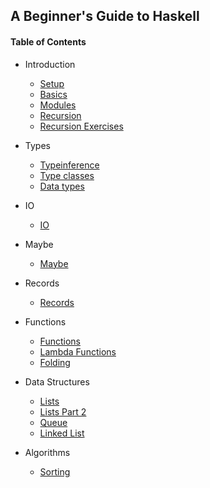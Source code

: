 ## A Beginner's Guide to Haskell

#### Table of Contents
- Introduction
    - [Setup](https://github.com/gabbypinto/haskell-blog/blob/master/INTRO/SETUP.md)
    - [Basics](https://github.com/gabbypinto/haskell-blog/blob/master/INTRO/BASICS.md) 
    - [Modules](https://github.com/gabbypinto/haskell-blog/blob/master/MODS/MODULES.md)
    -  [Recursion](https://github.com/gabbypinto/haskell-blog/blob/master/RECURSION/RECURSION.md)
    - [Recursion Exercises](https://github.com/gabbypinto/haskell-blog/blob/master/RECURSION/RECURSION-EXERCISES.md)

- Types
    - [Typeinference](https://github.com/gabbypinto/haskell-blog/blob/master/TYPE-INFERENCE/TYPE-INFERENCE.md)
    - [Type classes](https://github.com/gabbypinto/haskell-blog/blob/master/TYPECLASSES/TYPECLASSES.md)
    - [Data types](https://github.com/gabbypinto/haskell-blog/blob/master/DATATYPES/DATATYPES.md)

- IO
    - [IO](https://github.com/gabbypinto/haskell-blog/blob/master/IO/IO.md)

- Maybe
    - [Maybe](https://github.com/gabbypinto/haskell-blog/blob/master/MAYBE/MAYBE.md)

- Records
    - [Records](https://github.com/gabbypinto/haskell-blog/blob/master/RECORDS/RECORDS.md)

- Functions
    - [Functions](https://github.com/gabbypinto/haskell-blog/blob/master/FUNCTIONS/FUNCTIONS.md)
    - [Lambda Functions](https://github.com/gabbypinto/haskell-blog/blob/master/FUNCTIONS/LAMBDA.md)
    - [Folding](https://github.com/gabbypinto/haskell-blog/blob/master/FUNCTIONS/FOLDING.md)

- Data Structures
    - [Lists](https://github.com/gabbypinto/haskell-blog/blob/master/DATA-STRUCTURES/LISTS.md)
    - [Lists Part 2](https://github.com/gabbypinto/haskell-blog/blob/master/DATA-STRUCTURES/MORELISTS.md)
    - [Queue](https://github.com/gabbypinto/haskell-blog/blob/master/DATA-STRUCTURES/QUEUE.md)
    - [Linked List](https://github.com/gabbypinto/haskell-blog/blob/master/DATA-STRUCTURES/LINKEDLIST.md)

- Algorithms
    - [Sorting](https://github.com/gabbypinto/haskell-blog/blob/master/ALGORITHMS/SORTING.md)

